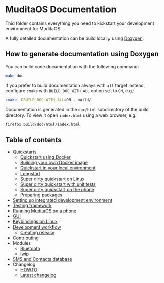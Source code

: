 # MuditaOS Documentation

Thid folder contains everything you need to kickstart your development environment for MuditaOS.

A fully detailed documentation can be build locally using [Doxygen](https://www.doxygen.nl/index.html).

## How to generate documentation using Doxygen

You can build code documentation with the following command:
```sh
make doc
```
If you prefer to build documentation always with `all` target instead, configure `cmake`
with `BUILD_DOC_WITH_ALL` option set to `ON`, e.g.:
```sh
cmake -DBUILD_DOC_WITH_ALL=ON . build/
```

Documentation is generated in the `doc/html` subdirectory of the build directory. To view it open `index.html` using a web browser, e.g.:
```sh
firefox build/doc/html/index.html
```

## Table of contents

- [Quickstarts](quickstart.md)
    - [Quickstart using Docker](quickstart.md#quickstart-using-docker)
    - [Building your own Docker image](quickstart.md#building-your-own-docker-image)
    - [Quickstart in your local environment](quickstart.md#quickstart-in-your-local-environment)
    - [Longstart](quickstart.md#longstart)
    - [Super dirty quickstart on Linux](quickstart.md#super-dirty-quickstart-on-linux)
    - [Super dirty quickstart with unit tests](quickstart.md#super-dirty-quickstart-with-unit-tests)
    - [Super dirty quickstart on the phone](quickstart.md#super-dirty-quickstart-on-the-phone)
    - [Preparing packages](quickstart.md#preparing-packages)
- [Setting up integrated development environment](setup_ide.md)
- [Testing framework](../test/README.md)
- [Running MuditaOS on a phone](running_on_phone.md)
- [GUI](../module-gui/README.md)
- [Keybindings on Linux](host_keyboard_bindings.md)
- [Development workflow](development_workflow.md)
    - [Creating release](release.md)
- [Contributing](../CONTRIBUTING.md)
- Modules
    - [Bluetooth](../module-bluetooth/README.md)
    - [lwip](../module-lwip/README.md)
- [SMS and Contacts database](database_v2.md)
- Changelog
    - [HOWTO](changelog_howto.md)
    - [Latest changelog](../changelog.md)
